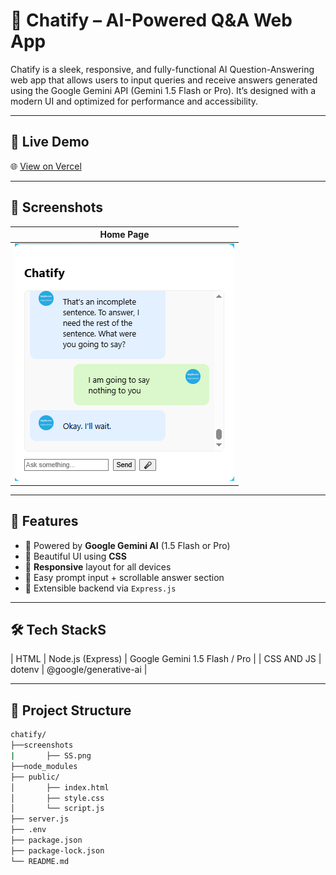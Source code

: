 # 💬 Chatify – AI-Powered Q&A Web App

Chatify is a sleek, responsive, and fully-functional AI Question-Answering web app that allows users to input queries and receive answers generated using the Google Gemini API (Gemini 1.5 Flash or Pro). It’s designed with a modern UI and optimized for performance and accessibility.

---

## 🚀 Live Demo

🌐 [View on Vercel](https://vercel.com/muhammadmahi585s-projects/chatify) 

---

## 📸 Screenshots

| Home Page                        |
|----------------------------------|
| ![home](./screenschots/image.png)|

---

## 🧠 Features

- 🔮 Powered by **Google Gemini AI** (1.5 Flash or Pro)
- 🎨 Beautiful UI using **CSS**
- 🧩 **Responsive** layout for all devices
- 💬 Easy prompt input + scrollable answer section
- 🧪 Extensible backend via `Express.js`

---

## 🛠️ Tech StackS
| HTML          | Node.js (Express) | Google Gemini 1.5 Flash / Pro |
| CSS  AND JS   | dotenv            | @google/generative-ai          |
  
---

## 📂 Project Structure

```bash
chatify/
├──screenshots
|       ├── SS.png
├──node_modules
├── public/
│       ├── index.html
│       ├── style.css
│       └── script.js
├── server.js
├── .env
├── package.json
├── package-lock.json
└── README.md

